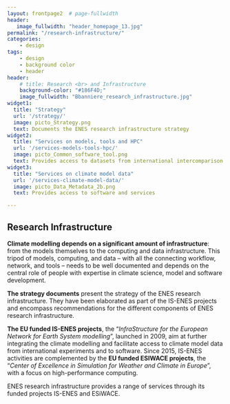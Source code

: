 ```yaml
---
layout: frontpage2  # page-fullwidth
header:
   image_fullwidth: "header_homepage_13.jpg"
permalink: "/research-infrastructure/"
categories:
    - design
tags:
    - design
    - background color
    - header
header:
    # title: Research <br> and Infrastructure
    background-color: "#186F4D;"
    image_fullwidth: "Bbanniere_research_infrastructure.jpg"
widget1:
  title: "Strategy"
  url: '/strategy/'
  image: picto_Strategy.png
  text: Documents the ENES research infrastructure strategy
widget2:
  title: "Services on models, tools and HPC"
  url: '/services-models-tools-hpc/'
  image: picto_Common_software_tool.png
  text: Provides access to datasets from international intercomparison projects
widget3:
  title: "Services on climate model data"
  url: '/services-climate-model-data/'
  image: picto_Data_Metadata_2b.png
  text: Provides access to software and services

---
```


## Research Infrastructure

**Climate modelling depends on a significant amount of infrastructure**: from the models themselves to the computing and data infrastructure. This tripod of models, computing, and data – with all the connecting workflow, network, and tools – needs to be well documented and depends on the central role of people with expertise in climate science, model and software development. 



**The strategy documents** present the strategy of the ENES research infrastructure. They have been elaborated as part of the IS-ENES projects and encompass recommendations for the different components of ENES research infrastructure. 

**The EU funded IS-ENES projects**, the “*InfraStructure for the European Network for Earth System modelling*”, launched in 2009, aim at further integrating the climate modelling and facilitate access to climate model data from international experiments and to software.  Since 2015, IS-ENES activities are complemented by the **EU funded ESIWACE projects**, the “*Center of Excellence in Simulation for Weather and Climate in Europe*”, with a focus on high-performance computing. 

ENES research infrastructure provides a range of services through its funded projects IS-ENES and ESiWACE. 
